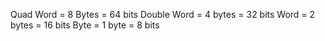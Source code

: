 Quad Word = 8 Bytes = 64 bits
Double Word = 4 bytes = 32 bits
Word = 2 bytes = 16 bits
Byte = 1 byte = 8 bits
